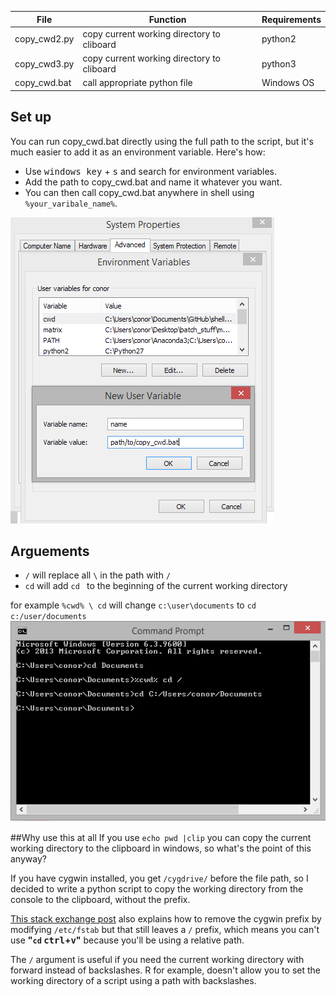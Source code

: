 | File         | Function                                   | Requirements |
|--------------|--------------------------------------------|--------------|
| copy_cwd2.py | copy current working directory to cliboard | python2      |
| copy_cwd3.py | copy current working directory to cliboard | python3      |
| copy_cwd.bat | call appropriate python file               | Windows OS   |

## Set up
You can run copy_cwd.bat directly using the full path to the script, but it's much easier to add it as an environment variable. Here's how:

* Use <kbd>windows key</kbd> + <kbd>s</kbd> and search for environment variables.  
* Add the path to copy_cwd.bat and name it whatever you want.  
* You can then call copy_cwd.bat anywhere in shell using `%your_varibale_name%`.  

![set up image](env_var.PNG)


## Arguements   
* `/` will replace all `\` in the path with `/`  
* `cd` will add `cd ` to the beginning of the current working directory    

for example `%cwd% \ cd` will change `c:\user\documents` to `cd c:/user/documents`
![shell example](shell.PNG)

##Why use this at all
If you use `echo pwd |clip` you can copy the current working directory to the clipboard in windows, so what's the point of this anyway?  

If you have cygwin installed, you get `/cygdrive/` before the file path, so I decided to write a python script to copy the working directory from the console to the clipboard, without the prefix.

[This stack exchange post](http://unix.stackexchange.com/questions/44677/how-do-i-get-rid-of-cygwins-cygdrive-prefix-in-all-paths/44680#44680?newreg=5bf3947c5aaa46d5b08916062b6196c6) also explains how to remove the cygwin prefix by modifying `/etc/fstab` but that still leaves a `/` prefix, which means you can't use **"`cd` <kbd>ctrl</kbd>+<kbd>v</kbd>"** because you'll be using a relative path. 

The `/` argument is useful if you need the current working directory with forward instead of backslashes. R for example, doesn't allow you to set the working directory of a script using a path with backslashes.
